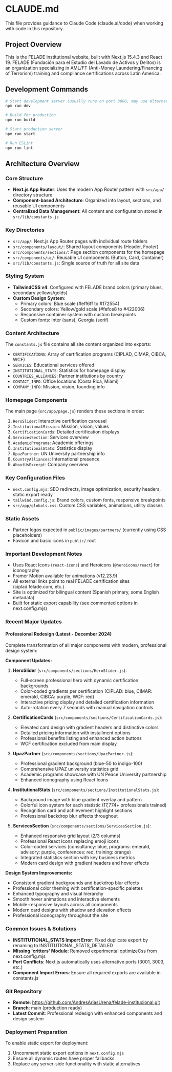 # CLAUDE.md

This file provides guidance to Claude Code (claude.ai/code) when working with code in this repository.

## Project Overview

This is the FELADE institutional website, built with Next.js 15.4.3 and React 19. FELADE (Fundación para el Estudio del Lavado de Activos y Delitos) is an organization specializing in AML/FT (Anti-Money Laundering/Financing of Terrorism) training and compliance certifications across Latin America.

## Development Commands

```bash
# Start development server (usually runs on port 3000, may use alternate ports if occupied)
npm run dev

# Build for production
npm run build

# Start production server
npm run start

# Run ESLint
npm run lint
```

## Architecture Overview

### Core Structure
- **Next.js App Router**: Uses the modern App Router pattern with `src/app/` directory structure
- **Component-based Architecture**: Organized into layout, sections, and reusable UI components
- **Centralized Data Management**: All content and configuration stored in `src/lib/constants.js`

### Key Directories
- `src/app/`: Next.js App Router pages with individual route folders
- `src/components/layout/`: Shared layout components (Header, Footer)
- `src/components/sections/`: Page section components for the homepage
- `src/components/ui/`: Reusable UI components (Button, Card, Container)
- `src/lib/constants.js`: Single source of truth for all site data

### Styling System
- **TailwindCSS v4**: Configured with FELADE brand colors (primary blues, secondary yellows/golds)
- **Custom Design System**: 
  - Primary colors: Blue scale (#eff6ff to #172554)
  - Secondary colors: Yellow/gold scale (#fefce8 to #422006)
  - Responsive container system with custom breakpoints
  - Custom fonts: Inter (sans), Georgia (serif)

### Content Architecture
The `constants.js` file contains all site content organized into exports:
- `CERTIFICATIONS`: Array of certification programs (CIPLAD, CIMAR, CIBCA, WCF)
- `SERVICES`: Educational services offered
- `INSTITUTIONAL_STATS`: Statistics for homepage display
- `COUNTRIES_ALLIANCES`: Partner institutions by country
- `CONTACT_INFO`: Office locations (Costa Rica, Miami)
- `COMPANY_INFO`: Mission, vision, founding info

### Homepage Components
The main page (`src/app/page.js`) renders these sections in order:
1. `HeroSlider`: Interactive certification carousel
2. `InstitutionalMission`: Mission, vision, values
3. `CertificationCards`: Detailed certification displays
4. `ServicesSection`: Services overview
5. `AcademicPrograms`: Academic offerings
6. `InstitutionalStats`: Statistics display
7. `UpazPartner`: UN University partnership info
8. `CountryAlliances`: International presence
9. `AboutUsExcerpt`: Company overview

### Key Configuration Files
- `next.config.mjs`: SEO redirects, image optimization, security headers, static export ready
- `tailwind.config.js`: Brand colors, custom fonts, responsive breakpoints
- `src/app/globals.css`: Custom CSS variables, animations, utility classes

### Static Assets
- Partner logos expected in `public/images/partners/` (currently using CSS placeholders)
- Favicon and basic icons in `public/` root

### Important Development Notes
- Uses React Icons (`react-icons`) and Heroicons (`@heroicons/react`) for iconography
- Framer Motion available for animations (v12.23.9)
- All external links point to real FELADE certification sites (ciplad.felade.com, etc.)
- Site is optimized for bilingual content (Spanish primary, some English metadata)
- Built for static export capability (see commented options in next.config.mjs)

### Recent Major Updates

#### Professional Redesign (Latest - December 2024)
Complete transformation of all major components with modern, professional design system:

**Component Updates:**
1. **HeroSlider** (`src/components/sections/HeroSlider.js`):
   - Full-screen professional hero with dynamic certification backgrounds
   - Color-coded gradients per certification (CIPLAD: blue, CIMAR: emerald, CIBCA: purple, WCF: red)
   - Interactive pricing display and detailed certification information
   - Auto-rotation every 7 seconds with manual navigation controls

2. **CertificationCards** (`src/components/sections/CertificationCards.js`):
   - Elevated card design with gradient headers and distinctive colors
   - Detailed pricing information with installment options
   - Professional benefits listing and enhanced action buttons
   - WCF certification excluded from main display

3. **UpazPartner** (`src/components/sections/UpazPartner.js`):
   - Professional gradient background (blue-50 to indigo-100)
   - Comprehensive UPAZ university statistics grid
   - Academic programs showcase with UN Peace University partnership
   - Enhanced iconography using React Icons

4. **InstitutionalStats** (`src/components/sections/InstitutionalStats.js`):
   - Background image with blue gradient overlay and pattern
   - Colorful icon system for each statistic (17,774+ professionals trained)
   - Recognition card and achievement highlight sections
   - Professional backdrop blur effects throughout

5. **ServicesSection** (`src/components/sections/ServicesSection.js`):
   - Enhanced responsive grid layout (2/3 columns)
   - Professional React Icons replacing emoji icons
   - Color-coded services (consultancy: blue, programs: emerald, advisory: purple, conferences: red, training: orange)
   - Integrated statistics section with key business metrics
   - Modern card design with gradient headers and hover effects

**Design System Improvements:**
- Consistent gradient backgrounds and backdrop blur effects
- Professional color theming with certification-specific palettes
- Enhanced typography and visual hierarchy
- Smooth hover animations and interactive elements
- Mobile-responsive layouts across all components
- Modern card designs with shadow and elevation effects
- Professional iconography throughout the site

### Common Issues & Solutions
- **INSTITUTIONAL_STATS Import Error**: Fixed duplicate export by renaming to INSTITUTIONAL_STATS_DETAILED
- **Missing 'critters' Module**: Removed experimental optimizeCss from next.config.mjs
- **Port Conflicts**: Next.js automatically uses alternative ports (3001, 3003, etc.)
- **Component Import Errors**: Ensure all required exports are available in constants.js

### Git Repository
- **Remote**: https://github.com/AndresAriasUrena/felade-institucional.git
- **Branch**: main (production ready)
- **Latest Commit**: Professional redesign with enhanced components and design system

### Deployment Preparation
To enable static export for deployment:
1. Uncomment static export options in `next.config.mjs`
2. Ensure all dynamic routes have proper fallbacks
3. Replace any server-side functionality with static alternatives